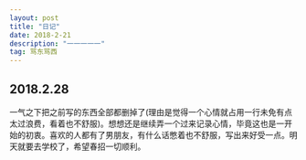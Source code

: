 ```yaml
---
layout: post
title: "日记"
date: 2018-2-21 
description: "一一一一一"
tag: 骂东骂西
---
```


## 2018.2.28
一气之下把之前写的东西全部都删掉了(理由是觉得一个心情就占用一行未免有点太过浪费，看着也不舒服)。想想还是继续弄一个过来记录心情，毕竟这也是一开始的初衷。喜欢的人都有了男朋友，有什么话憋着也不舒服，写出来好受一点。明天就要去学校了，希望春招一切顺利。


